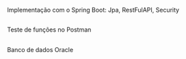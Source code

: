 
Implementação com o Spring Boot: Jpa, RestFulAPI, Security
##
Teste de funções no Postman
##
Banco de dados Oracle 
